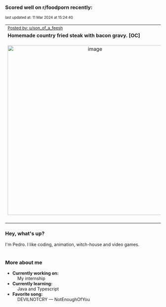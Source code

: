 ### Scored well on r/foodporn recently:

<p align="left"><sub>last updated at: 11 Mar 2024 at 15:24:40</sub></p>

|   |
| --- |
| <sub>[Posted by: u/son_of_a_feesh][source]</sub> |
| **Homemade country fried steak with bacon gravy.  [OC]** | 
|<p align="center"> <img alt="image" src="https://i.redd.it/jcr8i9xhlkmc1.jpeg" width="550" /> </p>|
|   |

### Hey, what's up?

I'm Pedro. I like coding, animation, witch-house and video games.<br><br>

### More about me
- **Currently working on:**  
&nbsp;&nbsp;&nbsp;&nbsp;My internship
- **Currently learning:**  
&nbsp;&nbsp;&nbsp;&nbsp;Java and Typescript
- **Favorite song:**  
&nbsp;&nbsp;&nbsp;&nbsp;DEVILNOTCRY — NotEnoughOfYou<br><br>

  



  
  
  
[linkedin]: https://linkedin.com/in/pedro-h-r-gomes-8a487b14a/
[gmail]: mailto:pilique11@gmail.com
[source]: https://reddit.com/r/FoodPorn/comments/1b7enxj/homemade_country_fried_steak_with_bacon_gravy_oc/
[redditAPI]: https://www.reddit.com/dev/api/